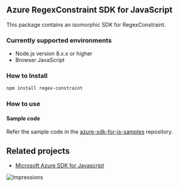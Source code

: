 ## Azure RegexConstraint SDK for JavaScript

This package contains an isomorphic SDK for RegexConstraint.

### Currently supported environments

- Node.js version 8.x.x or higher
- Browser JavaScript

### How to Install

```bash
npm install regex-constraint
```

### How to use

#### Sample code

Refer the sample code in the [azure-sdk-for-js-samples](https://github.com/Azure/azure-sdk-for-js-samples) repository.

## Related projects

- [Microsoft Azure SDK for Javascript](https://github.com/Azure/azure-sdk-for-js)


![Impressions](https://azure-sdk-impressions.azurewebsites.net/api/impressions/azure-sdk-for-js%2Fsdk%2Fcdn%2Farm-cdn%2FREADME.png)